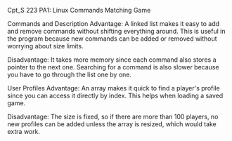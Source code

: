 Cpt_S 223
PA1: Linux Commands Matching Game

Commands and Description
Advantage: A linked list makes it easy to add and remove commands without shifting everything around. This is useful in the program because new commands can be added or removed without worrying about size limits.

Disadvantage: It takes more memory since each command also stores a pointer to the next one. Searching for a command is also slower because you have to go through the list one by one.

User Profiles
Advantage: An array makes it quick to find a player's profile since you can access it directly by index. This helps when loading a saved game.

Disadvantage: The size is fixed, so if there are more than 100 players, no new profiles can be added unless the array is resized, which would take extra work.
